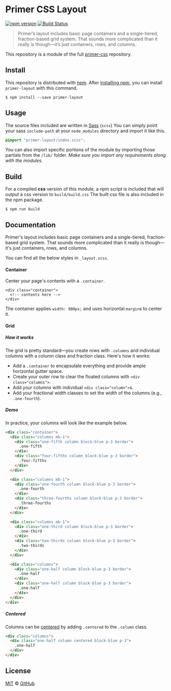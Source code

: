 # Primer CSS Layout

[![npm version](https://img.shields.io/npm/v/primer-layout.svg)](https://www.npmjs.org/package/primer-layout)
[![Build Status](https://travis-ci.org/primer/primer-css.svg?branch=master)](https://travis-ci.org/primer/primer-css)

> Primer’s layout includes basic page containers and a single-tiered, fraction-based grid system. That sounds more complicated than it really is though—it’s just containers, rows, and columns.

This repository is a module of the full [primer-css][primer-css] repository.

## Install

This repository is distributed with [npm][npm]. After [installing npm][install-npm], you can install `primer-layout` with this command.

```
$ npm install --save primer-layout
```

## Usage

The source files included are written in [Sass][sass] (`scss`) You can simply point your sass `include-path` at your `node_modules` directory and import it like this.

```scss
@import "primer-layout/index.scss";
```

You can also import specific portions of the module by importing those partials from the `/lib/` folder. _Make sure you import any requirements along with the modules._

## Build

For a compiled **css** version of this module, a npm script is included that will output a css version to `build/build.css` The built css file is also included in the npm package.

```
$ npm run build
```

## Documentation

<!-- %docs
title: Layout
status: Deprecated
status_issue: https://github.com/github/design-systems/issues/59
key: /css/styles/core/objects/layout
-->

Primer's layout includes basic page containers and a single-tiered, fraction-based grid system. That sounds more complicated than it really is though—it's just containers, rows, and columns.

You can find all the below styles in `_layout.scss`.

#### Container

Center your page's contents with a `.container`.

```html+erb
<div class="container">
  <!-- contents here -->
</div>
```

The container applies `width: 980px;` and uses horizontal `margin`s to center it.

#### Grid

##### How it works

The grid is pretty standard—you create rows with `.columns` and individual columns with a column class and fraction class. Here's how it works:

- Add a `.container` to encapsulate everything and provide ample horizontal gutter space.
- Create your outer row to clear the floated columns with `<div class="columns">`.
- Add your columns with individual `<div class="column">`s.
- Add your fractional width classes to set the width of the columns (e.g., `.one-fourth`).

##### Demo

In practice, your columns will look like the example below.

```html
<div class="container">
  <div class="columns mb-1">
    <div class="one-fifth column block-blue p-3 border">
      .one-fifth
    </div>
    <div class="four-fifths column block-blue p-3 border">
      .four-fifths
    </div>
  </div>

  <div class="columns mb-1">
    <div class="one-fourth column block-blue p-3 border">
      .one-fourth
    </div>
    <div class="three-fourths column block-blue p-3 border">
      .three-fourths
    </div>
  </div>

  <div class="columns mb-1">
    <div class="one-third column block-blue p-3 border">
      .one-third
    </div>
    <div class="two-thirds column block-blue p-3 border">
      .two-thirds
    </div>
  </div>

  <div class="columns">
    <div class="one-half column block-blue p-3 border">
      .one-half
    </div>
    <div class="one-half column block-blue p-3 border">
      .one-half
    </div>
  </div>
</div>
```

##### Centered

Columns can be [centered](/utilities/#centering-content) by adding `.centered` to the `.column` class.

```html
<div class="columns">
  <div class="one-half column centered block-blue p-3">
    .one-half
  </div>
</div>
```
<!-- %enddocs -->

## License

[MIT](./LICENSE) &copy; [GitHub](https://github.com/)

[primer-css]: https://github.com/primer/primer
[docs]: https://primercss.io/
[npm]: https://www.npmjs.com/
[install-npm]: https://docs.npmjs.com/getting-started/installing-node
[sass]: https://sass-lang.com/
